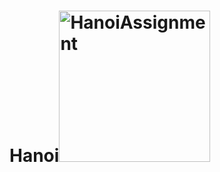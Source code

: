 # Hanoi<img width="242" alt="HanoiAssignment" src="https://github.com/nick10180/Hanoi/assets/52215397/ddb66a9c-3ad6-4b65-9aa8-1af3d2a60df8">
